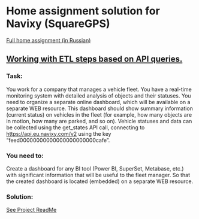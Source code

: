 # Home assignment solution for Navixy (SquareGPS)

[Full home assignment (in Russian)](https://github.com/AnnaTSH/navixy-data-project/blob/main/%D0%A2%D0%B5%D1%81%D1%82%D0%BE%D0%B2%D1%8B%D0%B5%20%D0%B7%D0%B0%D0%B4%D0%B0%D0%BD%D0%B8%D1%8F_%20SquareGPS%20_%20DataAnalyst.pdf)

## [Working with ETL steps based on API queries.](https://github.com/AnnaTSH/navixy-data-project/tree/main/4#readme)

### Task: 

You work for a company that manages a vehicle fleet. You have a real-time monitoring system with detailed analysis of objects and their statuses. You need to organize a separate online dashboard, which will be available on a separate WEB resource. This dashboard should show summary information (current status) on vehicles in the fleet (for example, how many objects are in motion, how many are parked, and so on). Vehicle statuses and data can be collected using the get_states API call, connecting to https://api.eu.navixy.com/v2 using the key “feed00000000000000000000000cafe”.

### You need to:

Create a dashboard for any BI tool (Power BI, SuperSet, Metabase, etc.) with significant information that will be useful to the fleet manager. So that the created dashboard is located (embedded) on a separate WEB resource.

### Solution:

[See Project ReadMe](https://github.com/AnnaTSH/navixy-data-project/tree/main/4#readme)
